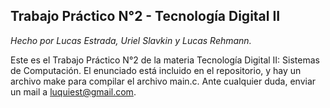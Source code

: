 ## Trabajo Práctico N°2 - Tecnología Digital II
_Hecho por Lucas Estrada, Uriel Slavkin y Lucas Rehmann._

Este es el Trabajo Práctico N°2 de la materia Tecnología Digital II: Sistemas de Computación. El enunciado está incluido en el repositorio, y hay un archivo make para compilar el archivo main.c.
Ante cualquier duda, enviar un mail a luquiest@gmail.com.


